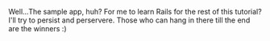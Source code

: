 Well...The sample app, huh? For me to learn Rails for the rest of this tutorial? I'll try to persist and perservere. Those who can hang in there till the end are the winners :)
